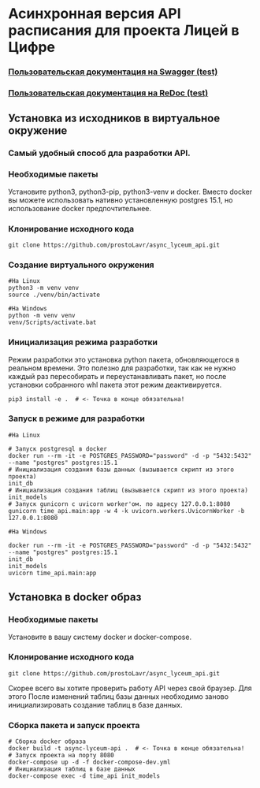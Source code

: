 # Асинхронная версия API расписания для проекта Лицей в Цифре
### [Пользовательская документация на Swagger (test)](https://dev.lava-land.ru/api/docs)
### [Пользовательская документация на ReDoc (test)](https://dev.lava-land.ru/api/redoc)

## Установка из исходников в виртуальное окружение
### Самый удобный способ дла разработки API.
### Необходимые пакеты
Установите python3, python3-pip, python3-venv и docker. 
Вместо docker вы можете использовать нативно установленную postgres 15.1, 
но использование docker предпочтительнее.

### Клонирование исходного кода
```shell
git clone https://github.com/prostoLavr/async_lyceum_api.git
```
### Создание виртуального окружения
```shell
#На Linux
python3 -m venv venv
source ./venv/bin/activate
```
```shell
#На Windows
python -m venv venv
venv/Scripts/activate.bat
```
### Инициализация режима разработки
Режим разработки это установка python пакета, 
обновляющегося в реальном времени. Это полезно для разработки, так как
не нужно каждый раз пересобирать и переустанавливать пакет, но после
установки собранного whl пакета этот режим деактивируется. 
```shell
pip3 install -e .  # <- Точка в конце обязательна!
```

### Запуск в режиме для разработки
```shell
#На Linux

# Запуск postgresql в docker
docker run --rm -it -e POSTGRES_PASSWORD="password" -d -p "5432:5432" --name "postgres" postgres:15.1
# Инициализация создания базы данных (вызывается скрипт из этого проекта)
init_db
# Инициализация создания таблиц (вызывается скрипт из этого проекта)
init_models
# Запуск gunicorn с uvicorn worker'ом. по адресу 127.0.0.1:8080
gunicorn time_api.main:app -w 4 -k uvicorn.workers.UvicornWorker -b 127.0.0.1:8080 
```
```shell
#На Windows

docker run --rm -it -e POSTGRES_PASSWORD="password" -d -p "5432:5432" --name "postgres" postgres:15.1
init_db
init_models
uvicorn time_api.main:app
```

## Установка в docker образ

### Необходимые пакеты
Установите в вашу систему docker и docker-compose.

### Клонирование исходного кода
```shell
git clone https://github.com/prostoLavr/async_lyceum_api.git
```
Скорее всего вы хотите проверить работу API через свой браузер. Для этого 
После изменений таблиц базы данных необходимо заново инициализировать создание
таблиц в базе данных.
### Сборка пакета и запуск проекта
```shell
# Сборка docker образа
docker build -t async-lyceum-api .  # <- Точка в конце обязательна!
# Запуск проекта на порту 8080
docker-compose up -d -f docker-compose-dev.yml
# Инициализация таблиц в базе данных
docker-compose exec -d time_api init_models
```
